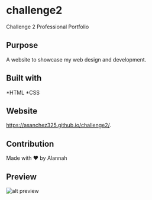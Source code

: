 # challenge2
Challenge 2 Professional Portfolio
## Purpose 
A website to showcase my web design and development.
## Built with 
*HTML
*CSS
## Website 
https://asanchez325.github.io/challenge2/.
## Contribution 
Made with ❤️  by Alannah 
## Preview
![alt preview](..assets/images/portfolio) 
